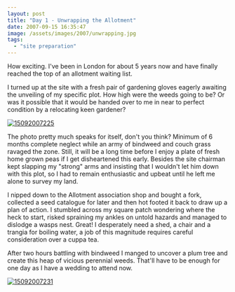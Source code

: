 ```yaml
---
layout: post
title: "Day 1 - Unwrapping the Allotment"
date: 2007-09-15 16:35:47
image: /assets/images/2007/unwrapping.jpg
tags:
  - "site preparation"
---
```


How exciting. I've been in London for about 5 years now and have finally reached the top of an allotment waiting list.

I turned up at the site with a fresh pair of gardening gloves eagerly awaiting the unveiling of my specific plot. How high were the weeds going to be? Or was it possible that it would be handed over to me in near to perfect condition by a relocating keen gardener?

[![15092007225](http://farm2.static.flickr.com/1022/1387341846_8a9b249764.jpg)](http://www.flickr.com/photos/warriorwomen/1387341846/)

The photo pretty much speaks for itself, don't you think? Minimum of 6 months complete neglect while an army of bindweed and couch grass ravaged the zone. Still, it will be a long time before I enjoy a plate of fresh home grown peas if I get disheartened this early. Besides the site chairman kept slapping my "strong" arms and insisting that I wouldn't let him down with this plot, so I had to remain enthusiastic and upbeat until he left me alone to survey my land.

I nipped down to the Allotment association shop and bought a fork, collected a seed catalogue for later and then hot footed it back to draw up a plan of action. I stumbled across my square patch wondering where the heck to start, risked spraining my ankles on untold hazards and managed to dislodge a wasps nest. Great! I desperately need a shed, a chair and a trangia for boiling water, a job of this magnitude requires careful consideration over a cuppa tea.

After two hours battling with bindweed I manged to uncover a plum tree and create this heap of vicious perennial weeds. That'll have to be enough for one day as I have a wedding to attend now.

[![15092007231](http://farm2.static.flickr.com/1338/1386422359_763e3a0c42.jpg)](http://www.flickr.com/photos/warriorwomen/1386422359/)
